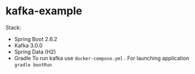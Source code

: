 # kafka-example
Stack:
- Spring Boot 2.6.2
- Kafka 3.0.0
- Spring Data (H2)
- Gradle
To run kafka use `docker-compose.yml` . For launching application `gradle bootRun`
